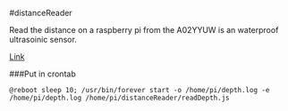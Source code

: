 #distanceReader


Read the distance on a raspberry pi from the A02YYUW is an waterproof ultrasoinic sensor.


[Link](https://wiki.dfrobot.com/_A02YYUW_Waterproof_Ultrasonic_Sensor_SKU_SEN0311)


###Put in crontab

```
@reboot sleep 10; /usr/bin/forever start -o /home/pi/depth.log -e /home/pi/depth.log /home/pi/distanceReader/readDepth.js
```
